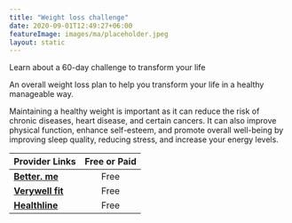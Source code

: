 ```yaml
---
title: "Weight loss challenge"
date: 2020-09-01T12:49:27+06:00
featureImage: images/ma/placeholder.jpeg
layout: static
---
```


Learn about a 60-day challenge to transform your life

An overall weight loss plan to help you transform your life in a healthy manageable way.

Maintaining a healthy weight is important as it can reduce the risk of chronic diseases, heart disease, and certain cancers. It can also improve physical function, enhance self-esteem, and promote overall well-being by improving sleep quality, reducing stress, and increase your energy levels.

| Provider Links      | Free or Paid  |  
| :-----------          | :--------------:      |  
| [**Better. me**](https://betterme.world/articles/60-day-weight-loss-challenge/) | Free | 
| [**Verywell fit**](https://www.verywellfit.com/benefits-of-losing-weight-3495571) | Free | 
| [**Healthline**](https://www.healthline.com/health/exercise-and-weight-loss) | Free | 
  

<br/><br/>






